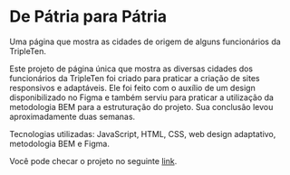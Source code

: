 # De Pátria para Pátria

Uma página que mostra as cidades de origem de alguns funcionários da TripleTen.

Este projeto de página única que mostra as diversas cidades dos funcionários da TripleTen foi criado para praticar a criação de sites responsivos e adaptáveis. Ele foi feito com o auxílio de um design disponibilizado no Figma e também serviu para praticar a utilização da metodologia BEM para a estruturação do projeto. Sua conclusão levou aproximadamente duas semanas.

Tecnologias utilizadas: JavaScript, HTML, CSS, web design adaptativo, metodologia BEM e Figma.

Você pode checar o projeto no seguinte [link](https://anynoise00.github.io/web_project_3_ptbr/).
